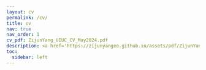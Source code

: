 ```yaml
---
layout: cv
permalink: /cv/
title: cv
nav: true
nav_order: 1
cv_pdf: ZijunYang_UIUC_CV_May2024.pdf
description: <a href='https://zijunyangeo.github.io/assets/pdf/ZijunYang_UIUC_CV_May2024.pdf' style='text-decoration: underline;'>click for full CV</a>
toc:
  sidebar: left
---
```

